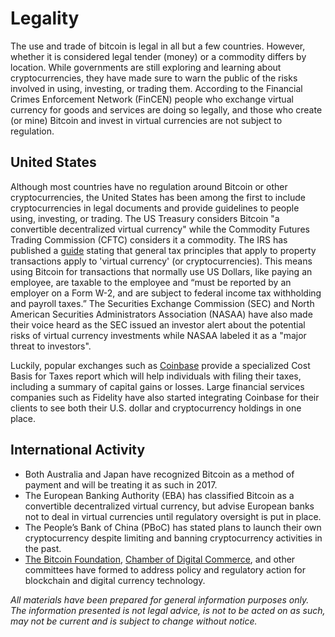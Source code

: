 # Legality
The use and trade of bitcoin is legal in all but a few countries. However, whether it is considered legal tender (money) or a commodity differs by location. While governments are still exploring and learning about cryptocurrencies, they have made sure to warn the public of the risks involved in using, investing, or trading them. According to the Financial Crimes Enforcement Network (FinCEN) people who exchange virtual currency for goods and services are doing so legally, and those who create (or mine) Bitcoin and invest in virtual currencies are not subject to regulation.

## United States
Although most countries have no regulation around Bitcoin or other cryptocurrencies, the United States has been among the first to include cryptocurrencies in legal documents and provide guidelines to people using, investing, or trading. The US Treasury considers Bitcoin "a convertible decentralized virtual currency" while the Commodity Futures Trading Commission (CFTC) considers it a commodity. The IRS has published a [guide](https://www.irs.gov/uac/newsroom/irs-virtual-currency-guidance) stating that general tax principles that apply to property transactions apply to 'virtual currency' (or cryptocurrencies). This means using Bitcoin for transactions that normally use US Dollars, like paying an employee, are taxable to the employee and “must be reported by an employer on a Form W-2, and are subject to federal income tax withholding and payroll taxes.” The Securities Exchange Commission (SEC) and North American Securities Administrators Association (NASAA) have also made their voice heard as the SEC issued an investor alert about the potential risks of virtual currency investments while NASAA labeled it as a "major threat to investors".

Luckily, popular exchanges such as [Coinbase](https://support.coinbase.com/customer/portal/articles/1496488-how-do-i-report-taxes-) provide a specialized Cost Basis for Taxes report which will help individuals with filing their taxes, including a summary of capital gains or losses. Large financial services companies such as Fidelity have also started integrating Coinbase for their clients to see both their U.S. dollar and cryptocurrency holdings in one place.

## International Activity
- Both Australia and Japan have recognized Bitcoin as a method of payment and will be treating it as such in 2017.
- The European Banking Authority (EBA) has classified Bitcoin as a convertible decentralized virtual currency, but advise European banks not to deal in virtual currencies until regulatory oversight is put in place.
- The People’s Bank of China (PBoC) has stated plans to launch their own cryptocurrency despite limiting and banning cryptocurrency activities in the past.
- [The Bitcoin Foundation](https://bitcoinfoundation.org/), [Chamber of Digital Commerce](https://digitalchamber.org/), and other committees have formed to address policy and regulatory action for blockchain and digital currency technology.

*All materials have been prepared for general information purposes only. The information presented is not legal advice, is not to be acted on as such, may not be current and is subject to change without notice.*
